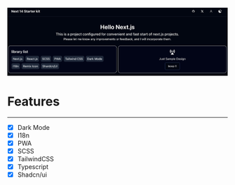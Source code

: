 ![image](/.github/image.png)

# Features

--------
- [x] Dark Mode
- [x] I18n
- [x] PWA
- [x] SCSS
- [x] TailwindCSS
- [X] Typescript
- [X] Shadcn/ui